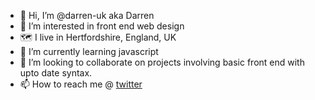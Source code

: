 - 👋 Hi, I’m @darren-uk aka Darren
- 👀 I’m interested in front end web design
- 🗺️ I live in Hertfordshire, England, UK
- 🌱 I’m currently learning javascript
- 💞️ I’m looking to collaborate on projects involving basic front end with upto date syntax.
- 📫 How to reach me @ [twitter](https://twitter.com/darren_colson)

<!---
darren-uk/darren-uk is a ✨ special ✨ repository because its `README.md` (this file) appears on your GitHub profile.
You can click the Preview link to take a look at your changes.
--->
